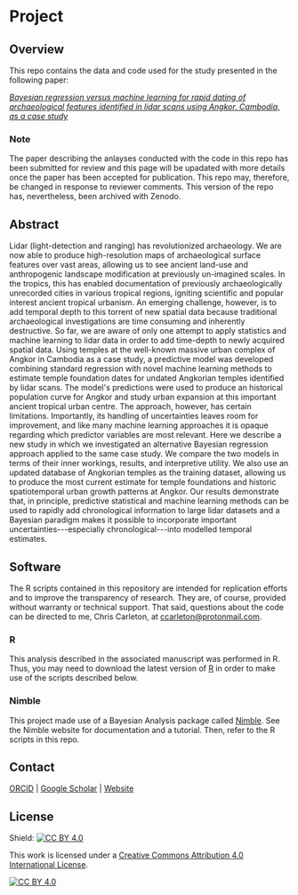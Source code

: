 # Project
## Overview
This repo contains the data and code used for the study presented in the following paper:

[*Bayesian regression versus machine learning for rapid dating of archaeological features identified in lidar scans using Angkor, Cambodia, as a case study*]()

### Note
The paper describing the anlayses conducted with the code in this repo has been submitted for review and this page will be upadated with more details once the paper has been accepted for publication. This repo may, therefore, be changed in response to reviewer comments. This version of the repo has, nevertheless, been archived with Zenodo.

## Abstract
Lidar (light-detection and ranging) has revolutionized archaeology. We are now able to produce high-resolution maps of archaeological surface features over vast areas, allowing us to see ancient land-use and anthropogenic landscape modification at previously un-imagined scales. In the tropics, this has enabled documentation of previously archaeologically unrecorded cities in various tropical regions, igniting scientific and popular interest ancient tropical urbanism. An emerging challenge, however, is to add temporal depth to this torrent of new spatial data because traditional archaeological investigations are time consuming and inherently destructive. So far, we are aware of only one attempt to apply statistics and machine learning to lidar data in order to add time-depth to newly acquired spatial data. Using temples at the well-known massive urban complex of Angkor in Cambodia as a case study, a predictive model was developed combining standard regression with novel machine learning methods to estimate temple foundation dates for undated Angkorian temples identified by lidar scans. The model's predictions were used to produce an historical population curve for Angkor and study urban expansion at this important ancient tropical urban centre. The approach, however, has certain limitations. Importantly, its handling of uncertainties leaves room for improvement, and like many machine learning approaches it is opaque regarding which predictor variables are most relevant. Here we describe a new study in which we investigated an alternative Bayesian regression approach applied to the same case study. We compare the two models in terms of their inner workings, results, and interpretive utility. We also use an updated database of Angkorian temples as the training dataset, allowing us to produce the most current estimate for temple foundations and historic spatiotemporal urban growth patterns at Angkor. Our results demonstrate that, in principle, predictive statistical and machine learning methods can be used to rapidly add chronological information to large lidar datasets and a Bayesian paradigm makes it possible to incorporate important uncertainties---especially chronological---into modelled temporal estimates.

## Software
The R scripts contained in this repository are intended for replication efforts and to improve the transparency of research. They are, of course, provided without warranty or technical support. That said, questions about the code can be directed to me, Chris Carleton, at ccarleton@protonmail.com.

### R
This analysis described in the associated manuscript was performed in R. Thus, you may need to download the latest version of [R](https://www.r-project.org/) in order to make use of the scripts described below.

### Nimble
This project made use of a Bayesian Analysis package called [Nimble](https://r-nimble.org/). See the Nimble website for documentation and a tutorial. Then, refer to the R scripts in this repo.

## Contact

[ORCID](https://orcid.org/0000-0001-7463-8638) |
[Google Scholar](https://scholar.google.com/citations?hl=en&user=0ZG-6CsAAAAJ) |
[Website](https://wccarleton.me)

## License

Shield: [![CC BY 4.0][cc-by-shield]][cc-by]

This work is licensed under a
[Creative Commons Attribution 4.0 International License][cc-by].

[![CC BY 4.0][cc-by-image]][cc-by]

[cc-by]: http://creativecommons.org/licenses/by/4.0/
[cc-by-image]: https://i.creativecommons.org/l/by/4.0/88x31.png
[cc-by-shield]: https://img.shields.io/badge/License-CC%20BY%204.0-lightgrey.svg

